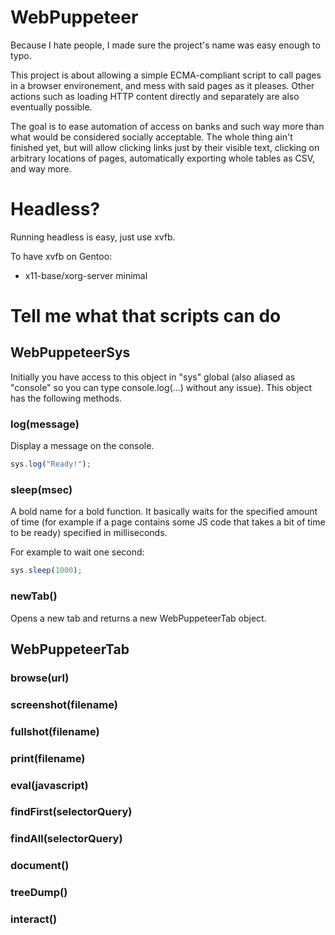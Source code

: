 # WebPuppeteer

Because I hate people, I made sure the project's name was easy enough to typo.

This project is about allowing a simple ECMA-compliant script to call pages in a browser environement, and mess with said pages as it pleases. Other actions such as loading HTTP content directly and separately are also eventually possible.

The goal is to ease automation of access on banks and such way more than what would be considered socially acceptable. The whole thing ain't finished yet, but will allow clicking links just by their visible text, clicking on arbitrary locations of pages, automatically exporting whole tables as CSV, and way more.

# Headless?

Running headless is easy, just use xvfb.

To have xvfb on Gentoo:

- x11-base/xorg-server minimal

# Tell me what that scripts can do

## WebPuppeteerSys

Initially you have access to this object in "sys" global (also aliased as "console" so you can type console.log(...) without any issue). This object has the following methods.

### log(message)

Display a message on the console.

```javascript
sys.log("Ready!");
```

### sleep(msec)

A bold name for a bold function. It basically waits for the specified amount of time (for example if a page contains some JS code that takes a bit of time to be ready) specified in milliseconds.

For example to wait one second:
```javascript
sys.sleep(1000);
```

### newTab()

Opens a new tab and returns a new WebPuppeteerTab object.

## WebPuppeteerTab

### browse(url)

### screenshot(filename)

### fullshot(filename)

### print(filename)

### eval(javascript)

### findFirst(selectorQuery)

### findAll(selectorQuery)

### document()

### treeDump()

### interact()


